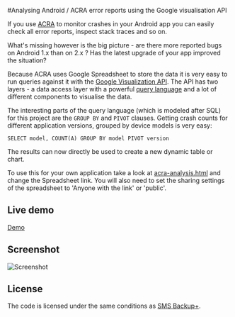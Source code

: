 
#Analysing Android / ACRA error reports using the Google visualisation API

If you use [ACRA][] to monitor crashes in your
Android app you can easily check all error reports, inspect stack traces and so
on.

What's missing however is the big picture - are there more reported bugs on Android 1.x
than on 2.x ? Has the latest upgrade of your app improved the situation?

Because ACRA uses Google Spreadsheet to store the data it is very easy to run
queries against it with the [Google Visualization API][]. The API has two
layers - a data access layer with a powerful [query language][] and a lot of
different components to visualise the data.

The interesting parts of the query language (which is modeled after SQL) for
this project are the `GROUP BY` and `PIVOT` clauses. Getting crash counts for
different application versions, grouped by device models is very easy:

    SELECT model, COUNT(A) GROUP BY model PIVOT version

The results can now directly be used to create a new dynamic table or chart.

To use this for your own application take a look at [acra-analysis.html][] and
change the Spreadsheet link.  You will also need to set the sharing settings of the
spreadsheet to 'Anyone with the link' or 'public'.

## Live demo

[Demo][]

## Screenshot

![Screenshot][]

## License

The code is licensed under the same conditions as [SMS Backup+][License].

[ACRA]: http://code.google.com/p/acra/
[acra-analysis.html]: https://github.com/jberkel/sms-backup-plus/blob/gh-pages/acra-analysis.html
[Google Visualization API]: http://code.google.com/apis/visualization/documentation/
[Screenshot]: https://github.com/downloads/jberkel/sms-backup-plus/acra-analysis-screenshot.png
[Demo]: http://jberkel.github.com/sms-backup-plus/acra-analysis
[License]: https://github.com/jberkel/sms-backup-plus#license
[query language]: http://code.google.com/apis/visualization/documentation/querylanguage.html
